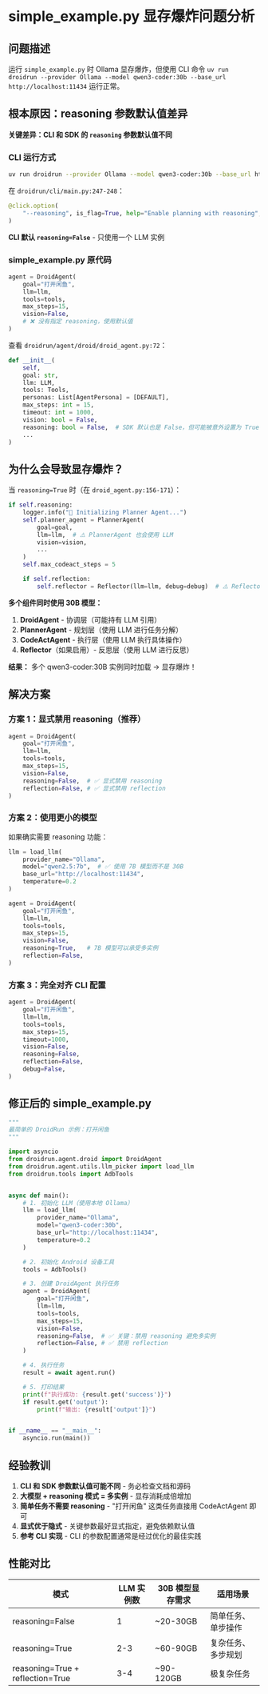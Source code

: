 # simple_example.py 显存爆炸问题分析

## 问题描述

运行 `simple_example.py` 时 Ollama 显存爆炸，但使用 CLI 命令 `uv run droidrun --provider Ollama --model qwen3-coder:30b --base_url http://localhost:11434` 运行正常。

## 根本原因：reasoning 参数默认值差异

**关键差异：CLI 和 SDK 的 `reasoning` 参数默认值不同**

### CLI 运行方式
```bash
uv run droidrun --provider Ollama --model qwen3-coder:30b --base_url http://localhost:11434 "打开闲鱼"
```

在 `droidrun/cli/main.py:247-248`：
```python
@click.option(
    "--reasoning", is_flag=True, help="Enable planning with reasoning", default=False
)
```

**CLI 默认 `reasoning=False`** - 只使用一个 LLM 实例

### simple_example.py 原代码
```python
agent = DroidAgent(
    goal="打开闲鱼",
    llm=llm,
    tools=tools,
    max_steps=15,
    vision=False,
    # ❌ 没有指定 reasoning，使用默认值
)
```

查看 `droidrun/agent/droid/droid_agent.py:72`：
```python
def __init__(
    self,
    goal: str,
    llm: LLM,
    tools: Tools,
    personas: List[AgentPersona] = [DEFAULT],
    max_steps: int = 15,
    timeout: int = 1000,
    vision: bool = False,
    reasoning: bool = False,  # SDK 默认也是 False，但可能被意外设置为 True
    ...
)
```

## 为什么会导致显存爆炸？

当 `reasoning=True` 时（在 `droid_agent.py:156-171`）：

```python
if self.reasoning:
    logger.info("📝 Initializing Planner Agent...")
    self.planner_agent = PlannerAgent(
        goal=goal,
        llm=llm,  # ⚠️ PlannerAgent 也会使用 LLM
        vision=vision,
        ...
    )
    self.max_codeact_steps = 5

    if self.reflection:
        self.reflector = Reflector(llm=llm, debug=debug)  # ⚠️ Reflector 也会使用 LLM
```

**多个组件同时使用 30B 模型：**
1. **DroidAgent** - 协调层（可能持有 LLM 引用）
2. **PlannerAgent** - 规划层（使用 LLM 进行任务分解）
3. **CodeActAgent** - 执行层（使用 LLM 执行具体操作）
4. **Reflector**（如果启用）- 反思层（使用 LLM 进行反思）

**结果：** 多个 qwen3-coder:30B 实例同时加载 → 显存爆炸！

## 解决方案

### 方案 1：显式禁用 reasoning（推荐）

```python
agent = DroidAgent(
    goal="打开闲鱼",
    llm=llm,
    tools=tools,
    max_steps=15,
    vision=False,
    reasoning=False,  # ✅ 显式禁用 reasoning
    reflection=False, # ✅ 显式禁用 reflection
)
```

### 方案 2：使用更小的模型

如果确实需要 reasoning 功能：
```python
llm = load_llm(
    provider_name="Ollama",
    model="qwen2.5:7b",  # ✅ 使用 7B 模型而不是 30B
    base_url="http://localhost:11434",
    temperature=0.2
)

agent = DroidAgent(
    goal="打开闲鱼",
    llm=llm,
    tools=tools,
    max_steps=15,
    vision=False,
    reasoning=True,   # 7B 模型可以承受多实例
    reflection=False,
)
```

### 方案 3：完全对齐 CLI 配置

```python
agent = DroidAgent(
    goal="打开闲鱼",
    llm=llm,
    tools=tools,
    max_steps=15,
    timeout=1000,
    vision=False,
    reasoning=False,
    reflection=False,
    debug=False,
)
```

## 修正后的 simple_example.py

```python
"""
最简单的 DroidRun 示例：打开闲鱼
"""

import asyncio
from droidrun.agent.droid import DroidAgent
from droidrun.agent.utils.llm_picker import load_llm
from droidrun.tools import AdbTools


async def main():
    # 1. 初始化 LLM（使用本地 Ollama）
    llm = load_llm(
        provider_name="Ollama",
        model="qwen3-coder:30b",
        base_url="http://localhost:11434",
        temperature=0.2
    )

    # 2. 初始化 Android 设备工具
    tools = AdbTools()

    # 3. 创建 DroidAgent 执行任务
    agent = DroidAgent(
        goal="打开闲鱼",
        llm=llm,
        tools=tools,
        max_steps=15,
        vision=False,
        reasoning=False,  # ✅ 关键：禁用 reasoning 避免多实例
        reflection=False, # ✅ 禁用 reflection
    )

    # 4. 执行任务
    result = await agent.run()

    # 5. 打印结果
    print(f"执行成功: {result.get('success')}")
    if result.get('output'):
        print(f"输出: {result['output']}")


if __name__ == "__main__":
    asyncio.run(main())
```

## 经验教训

1. **CLI 和 SDK 参数默认值可能不同** - 务必检查文档和源码
2. **大模型 + reasoning 模式 = 多实例** - 显存消耗成倍增加
3. **简单任务不需要 reasoning** - "打开闲鱼" 这类任务直接用 CodeActAgent 即可
4. **显式优于隐式** - 关键参数最好显式指定，避免依赖默认值
5. **参考 CLI 实现** - CLI 的参数配置通常是经过优化的最佳实践

## 性能对比

| 模式 | LLM 实例数 | 30B 模型显存需求 | 适用场景 |
|------|-----------|-----------------|----------|
| reasoning=False | 1 | ~20-30GB | 简单任务、单步操作 |
| reasoning=True | 2-3 | ~60-90GB | 复杂任务、多步规划 |
| reasoning=True + reflection=True | 3-4 | ~90-120GB | 极复杂任务 |
